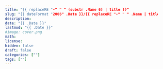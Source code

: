 ```yaml
---
title: "{{ replaceRE "-" " " (substr .Name 6) | title }}"
slug: "{{ dateFormat "2006" .Date }}/{{ replaceRE "-" " " .Name | title }}"
description:
date: "{{ .Date }}"
lastmod: "{{ .Date }}"
#image: cover.png
math:
license:
hidden: false
draft: false
categories: [""]
tags: [""]
---
```


